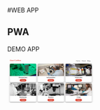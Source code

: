 #WEB APP
<h2>PWA</h2>
<p>DEMO APP</p>
<img src="sample.PNG" alt="sample" height="100px" width="200px"/>
